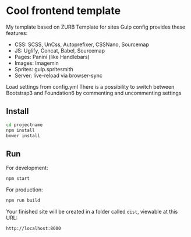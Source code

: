 # Cool frontend template

My template based on ZURB Template for sites
Gulp config provides these features:

- CSS: SCSS, UnCss, Autoprefixer, CSSNano, Sourcemap
- JS: Uglify, Concat, Babel, Sourcemap
- Pages: Panini (like Handlebars)
- Images: Imagemin
- Sprites: gulp.spritesmith
- Server: live-reload via browser-sync

Load settings from config.yml
There is a possibility to switch between Bootstrap3 and Foundation6 by commenting and uncommenting settings

## Install 

```bash
cd projectname
npm install
bower install
```
## Run

For development:
```bash
npm start
```
For production:
```bash
npm run build
```
Your finished site will be created in a folder called `dist`, viewable at this URL:

```
http://localhost:8000
```

